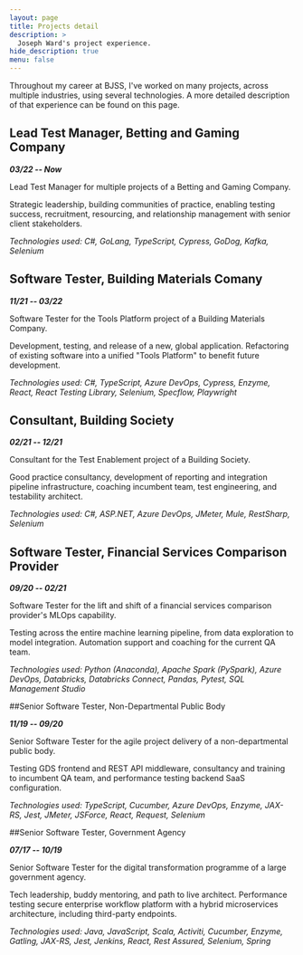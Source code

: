 ```yaml
---
layout: page
title: Projects detail
description: >
  Joseph Ward's project experience.
hide_description: true
menu: false
---
```


Throughout my career at BJSS, I've worked on many projects, across multiple industries, using several technologies. A more detailed description of that experience can be found on this page.

## Lead Test Manager, Betting and Gaming Company

***03/22 -- Now***

Lead Test Manager for multiple projects of a Betting and Gaming Company.

Strategic leadership, building communities of practice, enabling testing success, recruitment, resourcing, and relationship management with senior client stakeholders.

*Technologies used: C#, GoLang, TypeScript, Cypress, GoDog, Kafka, Selenium*

## Software Tester, Building Materials Comany

***11/21 -- 03/22***

Software Tester for the Tools Platform project of a Building Materials Company.

Development, testing, and release of a new, global application. Refactoring of existing software into a unified "Tools Platform" to benefit future development.

*Technologies used: C#, TypeScript, Azure DevOps, Cypress, Enzyme, React, React Testing Library, Selenium, Specflow, Playwright*

## Consultant, Building Society

***02/21 -- 12/21***

Consultant for the Test Enablement project of a Building Society.

Good practice consultancy, development of reporting and integration pipeline infrastructure, coaching incumbent team, test engineering, and testability architect.

*Technologies used: C#, ASP.NET, Azure DevOps, JMeter, Mule, RestSharp, Selenium*

## Software Tester, Financial Services Comparison Provider

***09/20 -- 02/21***

Software Tester for the lift and shift of a financial services comparison provider's MLOps capability.

Testing across the entire machine learning pipeline, from data exploration to model integration. Automation support and coaching for the current QA team.

*Technologies used: Python (Anaconda), Apache Spark (PySpark), Azure DevOps, Databricks, Databricks Connect, Pandas, Pytest, SQL Management Studio*

##Senior Software Tester, Non-Departmental Public Body

***11/19 -- 09/20***

Senior Software Tester for the agile project delivery of a non-departmental public body.

Testing GDS frontend and REST API middleware, consultancy and training to incumbent QA team, and performance testing backend SaaS configuration.

*Technologies used: TypeScript, Cucumber, Azure DevOps, Enzyme, JAX-RS, Jest, JMeter, JSForce, React, Request, Selenium*

##Senior Software Tester, Government Agency

***07/17 -- 10/19***

Senior Software Tester for the digital transformation programme of a large government agency.

Tech leadership, buddy mentoring, and path to live architect. Performance testing secure enterprise workflow platform with a hybrid microservices architecture, including third-party endpoints.

*Technologies used: Java, JavaScript, Scala, Activiti, Cucumber, Enzyme, Gatling, JAX-RS, Jest, Jenkins, React, Rest Assured, Selenium, Spring*

